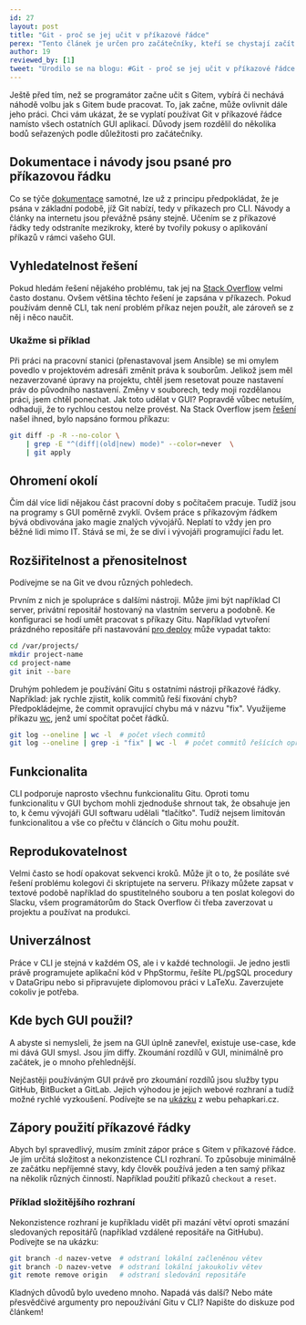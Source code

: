 ```yaml
---
id: 27
layout: post
title: "Git - proč se jej učit v příkazové řádce"
perex: "Tento článek je určen pro začátečníky, kteří se chystají začít učit verzovací systém Git. Popisuje proč se vyplatí používat Git v příkazové řádce namísto v grafickém prostředí externích SW či IDE."
author: 19
reviewed_by: [1]
tweet: "Urodilo se na blogu: #Git - proč se jej učit v příkazové řádce #cli"
---
```


Ještě před tím, než se programátor začne učit s Gitem, vybírá či nechává náhodě volbu jak s Gitem bude pracovat. To, jak začne, může ovlivnit dále jeho práci. Chci vám ukázat, že se vyplatí používat Git v příkazové řádce namísto všech ostatních GUI aplikací. Důvody jsem rozdělil do několika bodů seřazených podle důležitosti pro začátečníky.

## Dokumentace i návody jsou psané pro příkazovou řádku

Co se týče [dokumentace](https://git-scm.com/doc) samotné, lze už z principu předpokládat, že je psána v základní podobě, jíž Git nabízí, tedy v příkazech pro CLI. Návody a články na internetu jsou převážně psány stejně. Učením se z příkazové řádky tedy odstraníte mezikroky, které by tvořily pokusy o aplikování příkazů v rámci vašeho GUI.

## Vyhledatelnost řešení

Pokud hledám řešení nějakého problému, tak jej na [Stack Overflow](http://stackoverflow.com/) velmi často dostanu. Ovšem většina těchto řešení je zapsána v příkazech. Pokud používám denně CLI, tak není problém příkaz nejen použít, ale zároveň se z něj i něco naučit.

### Ukažme si příklad

Při práci na pracovní stanici (přenastavoval jsem Ansible) se mi omylem povedlo v projektovém adresáři změnit práva k souborům. Jelikož jsem měl nezaverzované úpravy na projektu, chtěl jsem resetovat pouze nastavení práv do původního nastavení. Změny v souborech, tedy moji rozdělanou práci, jsem chtěl ponechat. Jak toto udělat v GUI? Popravdě vůbec netuším, odhaduji, že to rychlou cestou nelze provést. Na Stack Overflow jsem [řešení](http://stackoverflow.com/questions/2517339/how-to-recover-the-file-permissions-to-what-git-thinks-the-file-should-be) našel ihned, bylo napsáno formou příkazu:

```bash
git diff -p -R --no-color \
    | grep -E "^(diff|(old|new) mode)" --color=never  \
    | git apply
```

## Ohromení okolí

Čím dál více lidí nějakou část pracovní doby s počítačem pracuje. Tudíž jsou na programy s GUI poměrně zvyklí. Ovšem práce s příkazovým řádkem bývá obdivována jako magie znalých vývojářů. Neplatí to vždy jen pro běžné lidi mimo IT. Stává se mi, že se diví i vývojáři programující řadu let.

## Rozšiřitelnost a přenositelnost

Podívejme se na Git ve dvou různých pohledech.

Prvním z nich je spolupráce s dalšími nástroji. Může jimi být například CI server, privátní repositář hostovaný na vlastním serveru a podobně. Ke konfiguraci se hodí umět pracovat s příkazy Gitu. Například vytvoření prázdného repositáře při nastavování [pro deploy](https://www.zdrojak.cz/clanky/deploy-aplikace-pres-git/) může vypadat takto:

```bash
cd /var/projects/
mkdir project-name
cd project-name
git init --bare
```

Druhým pohledem je používání Gitu s ostatními nástroji příkazové řádky. Například: jak rychle zjistit, kolik commitů řeší fixování chyb? Předpokládejme, že commit opravující chybu má v názvu "fix". Využijeme příkazu [wc](https://cs.wikipedia.org/wiki/Wc_(Unix)), jenž umí spočítat počet řádků.

```bash
git log --oneline | wc -l  # počet všech commitů
git log --oneline | grep -i "fix" | wc -l  # počet commitů řešících opravy chyb
```

## Funkcionalita

CLI podporuje naprosto všechnu funkcionalitu Gitu. Oproti tomu funkcionalitu v GUI bychom mohli zjednoduše shrnout tak, že obsahuje jen to, k čemu vývojáři GUI softwaru udělali "tlačítko". Tudíž nejsem limitován funkcionalitou a vše co přečtu v článcích o Gitu mohu použít.

## Reprodukovatelnost

Velmi často se hodí opakovat sekvenci kroků. Může jít o to, že posíláte své řešení problému kolegovi či skriptujete na serveru. Příkazy můžete zapsat v textové podobě například do spustitelného souboru a ten poslat kolegovi do Slacku, všem programátorům do Stack Overflow či třeba zaverzovat u projektu a používat na produkci.

## Univerzálnost

Práce v CLI je stejná v každém OS, ale i v každé technologii. Je jedno jestli právě programujete aplikační kód v PhpStormu, řešíte PL/pgSQL procedury v DataGripu nebo si připravujete diplomovou práci v LaTeXu. Zaverzujete cokoliv je potřeba.

## Kde bych GUI použil?

A abyste si nemysleli, že jsem na GUI úplně zanevřel, existuje use-case, kde mi dává GUI smysl. Jsou jím diffy. Zkoumání rozdílů v GUI, minimálně pro začátek, je o mnoho přehlednější.

Nejčastěji používáným GUI právě pro zkoumání rozdílů jsou služby typu GitHub, BitBucket a GitLab. Jejich výhodou je jejich webové rozhraní a tudíž možné rychlé vyzkoušení. Podívejte se na [ukázku](https://github.com/pehapkari/pehapkari.cz/commit/3ff82cc7eabe4e96bb54a92858e21d0f1af9f8fb?diff=split) z webu pehapkari.cz.

## Zápory použití příkazové řádky

Abych byl spravedlivý, musím zmínit zápor práce s Gitem v příkazové řádce. Je jím určitá složitost a nekonzistence CLI rozhraní. To způsobuje minimálně ze začátku nepříjemné stavy, kdy člověk používá jeden a ten samý příkaz na několik různých činností. Například použití příkazů `checkout` a `reset`.

### Příklad složitějšího rozhraní

Nekonzistence rozhraní je kupříkladu vidět při mazání větví oproti smazání sledovaných repositářů (například vzdálené repositáře na GitHubu). Podívejte se na ukázku:

```bash
git branch -d nazev-vetve  # odstraní lokální začleněnou větev
git branch -D nazev-vetve  # odstraní lokální jakoukoliv větev
git remote remove origin   # odstraní sledování repositáře
```

Kladných důvodů bylo uvedeno mnoho. Napadá vás další? Nebo máte přesvědčivé argumenty pro nepoužívání Gitu v CLI? Napište do diskuze pod článkem!
